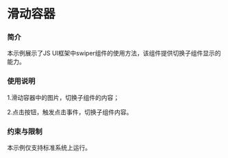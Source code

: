 # 滑动容器<a name="ZH-CN_TOPIC_0000001179772111"></a>

### 简介<a name="section104mcpsimp"></a>

本示例展示了JS UI框架中swiper组件的使用方法，该组件提供切换子组件显示的能力。

### 使用说明<a name="section107mcpsimp"></a>

1.滑动容器中的图片，切换子组件的内容；

2.点击按钮，触发点击事件，切换子组件内容。

### 约束与限制<a name="section111mcpsimp"></a>

本示例仅支持标准系统上运行。

